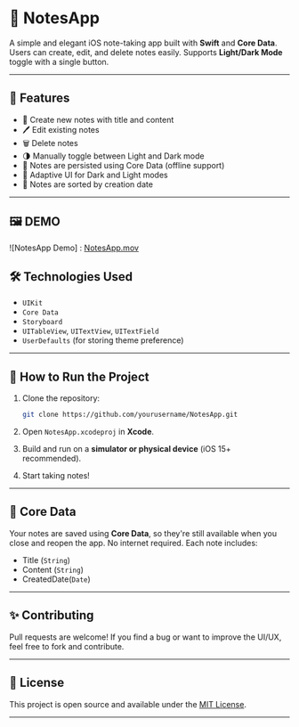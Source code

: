 # 📝 NotesApp

A simple and elegant iOS note-taking app built with **Swift** and **Core Data**. Users can create, edit, and delete notes easily. Supports **Light/Dark Mode** toggle with a single button.

---

## 📱 Features

- 📌 Create new notes with title and content  
- 🖊 Edit existing notes  
- 🗑 Delete notes   
- 🌗 Manually toggle between Light and Dark mode  
- 💾 Notes are persisted using Core Data (offline support)  
- 🎨 Adaptive UI for Dark and Light modes
- 📅 Notes are sorted by creation date

---

## 🖼 DEMO 
![NotesApp Demo]  : [NotesApp.mov](https://github.com/elifcagil/NotesApp/blob/main/NotesApp.mov)



## 🛠 Technologies Used

- `UIKit`  
- `Core Data`  
- `Storyboard`  
- `UITableView`, `UITextView`, `UITextField`  
- `UserDefaults` (for storing theme preference)

---

## 🚀 How to Run the Project

1. Clone the repository:

   ```bash
   git clone https://github.com/yourusername/NotesApp.git
   ```

2. Open `NotesApp.xcodeproj` in **Xcode**.

3. Build and run on a **simulator or physical device** (iOS 15+ recommended).

4. Start taking notes!

---



## 🧠 Core Data

Your notes are saved using **Core Data**, so they're still available when you close and reopen the app. No internet required. Each note includes:

- Title (`String`)
- Content (`String`)
- CreatedDate(`Date`)

---



## ✨ Contributing

Pull requests are welcome! If you find a bug or want to improve the UI/UX, feel free to fork and contribute.

---

## 📄 License

This project is open source and available under the [MIT License](LICENSE).

---


